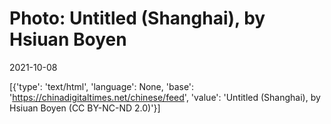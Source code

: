 # Photo: Untitled (Shanghai), by Hsiuan Boyen

2021-10-08

[{'type': 'text/html', 'language': None, 'base': 'https://chinadigitaltimes.net/chinese/feed', 'value': 'Untitled (Shanghai), by Hsiuan Boyen (CC BY-NC-ND 2.0)'}]